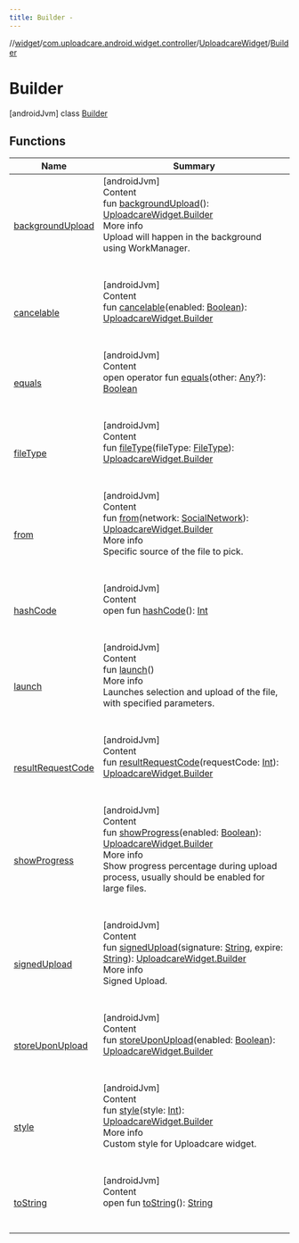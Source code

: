 ```yaml
---
title: Builder -
---
```

//[widget](../../../index.md)/[com.uploadcare.android.widget.controller](../../index.md)/[UploadcareWidget](../index.md)/[Builder](index.md)



# Builder  
 [androidJvm] class [Builder](index.md)   


## Functions  
  
|  Name|  Summary| 
|---|---|
| <a name="com.uploadcare.android.widget.controller/UploadcareWidget.Builder/backgroundUpload/#/PointingToDeclaration/"></a>[backgroundUpload](background-upload.md)| <a name="com.uploadcare.android.widget.controller/UploadcareWidget.Builder/backgroundUpload/#/PointingToDeclaration/"></a>[androidJvm]  <br>Content  <br>fun [backgroundUpload](background-upload.md)(): [UploadcareWidget.Builder](index.md)  <br>More info  <br>Upload will happen in the background using WorkManager.  <br><br><br>
| <a name="com.uploadcare.android.widget.controller/UploadcareWidget.Builder/cancelable/#kotlin.Boolean/PointingToDeclaration/"></a>[cancelable](cancelable.md)| <a name="com.uploadcare.android.widget.controller/UploadcareWidget.Builder/cancelable/#kotlin.Boolean/PointingToDeclaration/"></a>[androidJvm]  <br>Content  <br>fun [cancelable](cancelable.md)(enabled: [Boolean](https://kotlinlang.org/api/latest/jvm/stdlib/kotlin/-boolean/index.html)): [UploadcareWidget.Builder](index.md)  <br><br><br>
| <a name="kotlin/Any/equals/#kotlin.Any?/PointingToDeclaration/"></a>[equals](../../../com.uploadcare.android.widget.worker/-uploadcare-work-manager-initializer/index.md#%5Bkotlin%2FAny%2Fequals%2F%23kotlin.Any%3F%2FPointingToDeclaration%2F%5D%2FFunctions%2F814613827)| <a name="kotlin/Any/equals/#kotlin.Any?/PointingToDeclaration/"></a>[androidJvm]  <br>Content  <br>open operator fun [equals](../../../com.uploadcare.android.widget.worker/-uploadcare-work-manager-initializer/index.md#%5Bkotlin%2FAny%2Fequals%2F%23kotlin.Any%3F%2FPointingToDeclaration%2F%5D%2FFunctions%2F814613827)(other: [Any](https://kotlinlang.org/api/latest/jvm/stdlib/kotlin/-any/index.html)?): [Boolean](https://kotlinlang.org/api/latest/jvm/stdlib/kotlin/-boolean/index.html)  <br><br><br>
| <a name="com.uploadcare.android.widget.controller/UploadcareWidget.Builder/fileType/#com.uploadcare.android.widget.controller.FileType/PointingToDeclaration/"></a>[fileType](file-type.md)| <a name="com.uploadcare.android.widget.controller/UploadcareWidget.Builder/fileType/#com.uploadcare.android.widget.controller.FileType/PointingToDeclaration/"></a>[androidJvm]  <br>Content  <br>fun [fileType](file-type.md)(fileType: [FileType](../../-file-type/index.md)): [UploadcareWidget.Builder](index.md)  <br><br><br>
| <a name="com.uploadcare.android.widget.controller/UploadcareWidget.Builder/from/#com.uploadcare.android.widget.controller.SocialNetwork/PointingToDeclaration/"></a>[from](from.md)| <a name="com.uploadcare.android.widget.controller/UploadcareWidget.Builder/from/#com.uploadcare.android.widget.controller.SocialNetwork/PointingToDeclaration/"></a>[androidJvm]  <br>Content  <br>fun [from](from.md)(network: [SocialNetwork](../../-social-network/index.md)): [UploadcareWidget.Builder](index.md)  <br>More info  <br>Specific source of the file to pick.  <br><br><br>
| <a name="kotlin/Any/hashCode/#/PointingToDeclaration/"></a>[hashCode](../../../com.uploadcare.android.widget.worker/-uploadcare-work-manager-initializer/index.md#%5Bkotlin%2FAny%2FhashCode%2F%23%2FPointingToDeclaration%2F%5D%2FFunctions%2F814613827)| <a name="kotlin/Any/hashCode/#/PointingToDeclaration/"></a>[androidJvm]  <br>Content  <br>open fun [hashCode](../../../com.uploadcare.android.widget.worker/-uploadcare-work-manager-initializer/index.md#%5Bkotlin%2FAny%2FhashCode%2F%23%2FPointingToDeclaration%2F%5D%2FFunctions%2F814613827)(): [Int](https://kotlinlang.org/api/latest/jvm/stdlib/kotlin/-int/index.html)  <br><br><br>
| <a name="com.uploadcare.android.widget.controller/UploadcareWidget.Builder/launch/#/PointingToDeclaration/"></a>[launch](launch.md)| <a name="com.uploadcare.android.widget.controller/UploadcareWidget.Builder/launch/#/PointingToDeclaration/"></a>[androidJvm]  <br>Content  <br>fun [launch](launch.md)()  <br>More info  <br>Launches selection and upload of the file, with specified parameters.  <br><br><br>
| <a name="com.uploadcare.android.widget.controller/UploadcareWidget.Builder/resultRequestCode/#kotlin.Int/PointingToDeclaration/"></a>[resultRequestCode](result-request-code.md)| <a name="com.uploadcare.android.widget.controller/UploadcareWidget.Builder/resultRequestCode/#kotlin.Int/PointingToDeclaration/"></a>[androidJvm]  <br>Content  <br>fun [resultRequestCode](result-request-code.md)(requestCode: [Int](https://kotlinlang.org/api/latest/jvm/stdlib/kotlin/-int/index.html)): [UploadcareWidget.Builder](index.md)  <br><br><br>
| <a name="com.uploadcare.android.widget.controller/UploadcareWidget.Builder/showProgress/#kotlin.Boolean/PointingToDeclaration/"></a>[showProgress](show-progress.md)| <a name="com.uploadcare.android.widget.controller/UploadcareWidget.Builder/showProgress/#kotlin.Boolean/PointingToDeclaration/"></a>[androidJvm]  <br>Content  <br>fun [showProgress](show-progress.md)(enabled: [Boolean](https://kotlinlang.org/api/latest/jvm/stdlib/kotlin/-boolean/index.html)): [UploadcareWidget.Builder](index.md)  <br>More info  <br>Show progress percentage during upload process, usually should be enabled for large files.  <br><br><br>
| <a name="com.uploadcare.android.widget.controller/UploadcareWidget.Builder/signedUpload/#kotlin.String#kotlin.String/PointingToDeclaration/"></a>[signedUpload](signed-upload.md)| <a name="com.uploadcare.android.widget.controller/UploadcareWidget.Builder/signedUpload/#kotlin.String#kotlin.String/PointingToDeclaration/"></a>[androidJvm]  <br>Content  <br>fun [signedUpload](signed-upload.md)(signature: [String](https://kotlinlang.org/api/latest/jvm/stdlib/kotlin/-string/index.html), expire: [String](https://kotlinlang.org/api/latest/jvm/stdlib/kotlin/-string/index.html)): [UploadcareWidget.Builder](index.md)  <br>More info  <br>Signed Upload.  <br><br><br>
| <a name="com.uploadcare.android.widget.controller/UploadcareWidget.Builder/storeUponUpload/#kotlin.Boolean/PointingToDeclaration/"></a>[storeUponUpload](store-upon-upload.md)| <a name="com.uploadcare.android.widget.controller/UploadcareWidget.Builder/storeUponUpload/#kotlin.Boolean/PointingToDeclaration/"></a>[androidJvm]  <br>Content  <br>fun [storeUponUpload](store-upon-upload.md)(enabled: [Boolean](https://kotlinlang.org/api/latest/jvm/stdlib/kotlin/-boolean/index.html)): [UploadcareWidget.Builder](index.md)  <br><br><br>
| <a name="com.uploadcare.android.widget.controller/UploadcareWidget.Builder/style/#kotlin.Int/PointingToDeclaration/"></a>[style](style.md)| <a name="com.uploadcare.android.widget.controller/UploadcareWidget.Builder/style/#kotlin.Int/PointingToDeclaration/"></a>[androidJvm]  <br>Content  <br>fun [style](style.md)(style: [Int](https://kotlinlang.org/api/latest/jvm/stdlib/kotlin/-int/index.html)): [UploadcareWidget.Builder](index.md)  <br>More info  <br>Custom style for Uploadcare widget.  <br><br><br>
| <a name="kotlin/Any/toString/#/PointingToDeclaration/"></a>[toString](../../../com.uploadcare.android.widget.worker/-uploadcare-work-manager-initializer/index.md#%5Bkotlin%2FAny%2FtoString%2F%23%2FPointingToDeclaration%2F%5D%2FFunctions%2F814613827)| <a name="kotlin/Any/toString/#/PointingToDeclaration/"></a>[androidJvm]  <br>Content  <br>open fun [toString](../../../com.uploadcare.android.widget.worker/-uploadcare-work-manager-initializer/index.md#%5Bkotlin%2FAny%2FtoString%2F%23%2FPointingToDeclaration%2F%5D%2FFunctions%2F814613827)(): [String](https://kotlinlang.org/api/latest/jvm/stdlib/kotlin/-string/index.html)  <br><br><br>

